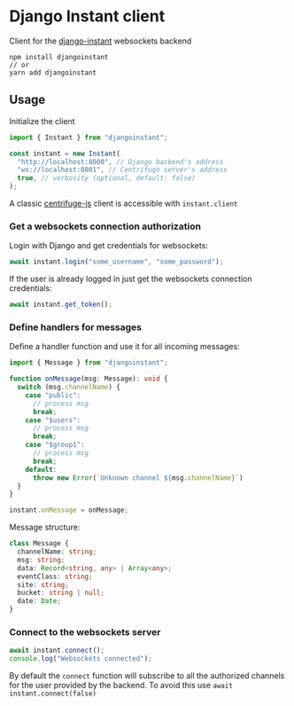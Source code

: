 # Django Instant client

Client for the [django-instant](https://github.com/synw/django-instant) websockets backend

```
npm install djangoinstant
// or
yarn add djangoinstant
```

## Usage

Initialize the client

```typescript
import { Instant } from "djangoinstant";

const instant = new Instant(
  "http://localhost:8000", // Django backend's address
  "ws://localhost:8001", // Centrifugo server's address
  true, // verbosity (optional, default: false)
);
```

A classic [centrifuge-js](https://github.com/centrifugal/centrifuge-js) client is 
accessible with `instant.client`

### Get a websockets connection authorization

Login with Django and get credentials for websockets:

```typescript
await instant.login("some_username", "some_password");
```

If the user is already logged in just get the websockets connection credentials:

```typescript
await instant.get_token();
```

### Define handlers for messages

Define a handler function and use it for all incoming messages:

```typescript
import { Message } from "djangoinstant";

function onMessage(msg: Message): void {
  switch (msg.channelName) {
    case "public":
      // process msg
      break;
    case "$users":
      // process msg
      break;
    case "$group1":
      // process msg
      break;
    default:
      throw new Error(`Unknown channel ${msg.channelName}`)
  }
}

instant.onMessage = onMessage;
```

Message structure:

```typescript
class Message {
  channelName: string;
  msg: string;
  data: Record<string, any> | Array<any>;
  eventClass: string;
  site: string;
  bucket: string | null;
  date: Date;
}
```

### Connect to the websockets server

```typescript
await instant.connect();
console.log("Websockets connected");
```

By default the `connect` function will subscribe to all the authorized channels
for the user provided by the backend. To avoid this use `await instant.connect(false)`
